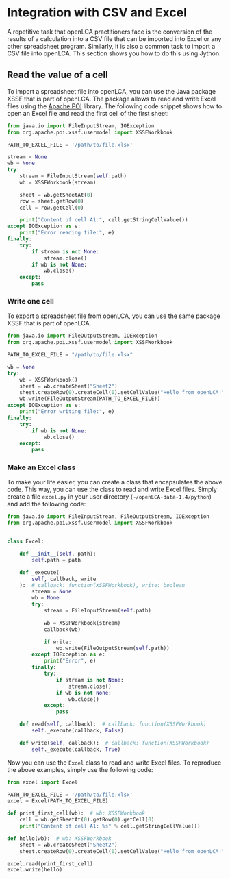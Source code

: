# Integration with CSV and Excel

A repetitive task that openLCA practitioners face is the conversion of the results of a calculation
into a CSV file that can be imported into Excel or any other spreadsheet program. Similarly, it is
also a common task to import a CSV file into openLCA. This section shows you how to do this using
Jython.

## Read the value of a cell

To import a spreadsheet file into openLCA, you can use the Java package XSSF that is part of
openLCA. The package allows to read and write Excel files using the
[Apache POI](https://poi.apache.org/) library. The following code snippet shows how to open an Excel
file and read the first cell of the first sheet:

```python
from java.io import FileInputStream, IOException
from org.apache.poi.xssf.usermodel import XSSFWorkbook

PATH_TO_EXCEL_FILE = '/path/to/file.xlsx'

stream = None
wb = None
try:
    stream = FileInputStream(self.path)
    wb = XSSFWorkbook(stream)

    sheet = wb.getSheetAt(0)
    row = sheet.getRow(0)
    cell = row.getCell(0)

    print("Content of cell A1:", cell.getStringCellValue())
except IOException as e:
    print("Error reading file:", e)
finally:
    try:
        if stream is not None:
            stream.close()
        if wb is not None:
            wb.close()
    except:
        pass
```

### Write one cell

To export a spreadsheet file from openLCA, you can use the same package XSSF that is part of
openLCA.

```python
from java.io import FileOutputStream, IOException
from org.apache.poi.xssf.usermodel import XSSFWorkbook

PATH_TO_EXCEL_FILE = "/path/to/file.xlsx"

wb = None
try:
    wb = XSSFWorkbook()
    sheet = wb.createSheet("Sheet2")
    sheet.createRow(0).createCell(0).setCellValue("Hello from openLCA!")
    wb.write(FileOutputStream(PATH_TO_EXCEL_FILE))
except IOException as e:
    print("Error writing file:", e)
finally:
    try:
        if wb is not None:
            wb.close()
    except:
        pass
```

### Make an Excel class

To make your life easier, you can create a class that encapsulates the above code. This way, you can
use the class to read and write Excel files. Simply create a file `excel.py` in your user directory
(`~/openLCA-data-1.4/python`) and add the following code:

```python
from java.io import FileInputStream, FileOutputStream, IOException
from org.apache.poi.xssf.usermodel import XSSFWorkbook


class Excel:

    def __init__(self, path):
        self.path = path

    def _execute(
        self, callback, write
    ):  # callback: function(XSSFWorkbook), write: boolean
        stream = None
        wb = None
        try:
            stream = FileInputStream(self.path)

            wb = XSSFWorkbook(stream)
            callback(wb)

            if write:
                wb.write(FileOutputStream(self.path))
        except IOException as e:
            print("Error", e)
        finally:
            try:
                if stream is not None:
                    stream.close()
                if wb is not None:
                    wb.close()
            except:
                pass

    def read(self, callback):  # callback: function(XSSFWorkbook)
        self._execute(callback, False)

    def write(self, callback):  # callback: function(XSSFWorkbook)
        self._execute(callback, True)
```

Now you can use the `Excel` class to read and write Excel files. To reproduce the above examples,
simply use the following code:

```python
from excel import Excel

PATH_TO_EXCEL_FILE = '/path/to/file.xlsx'
excel = Excel(PATH_TO_EXCEL_FILE)

def print_first_cell(wb):  # wb: XSSFWorkbook
    cell = wb.getSheetAt(0).getRow(0).getCell(0)
    print("Content of cell A1: %s" % cell.getStringCellValue())

def hello(wb):  # wb: XSSFWorkbook
    sheet = wb.createSheet("Sheet2")
    sheet.createRow(0).createCell(0).setCellValue("Hello from openLCA!")

excel.read(print_first_cell)
excel.write(hello)
```
